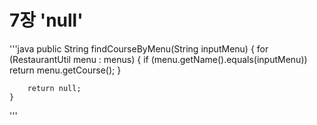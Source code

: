 # 7장 'null'

'''java
public String findCourseByMenu(String inputMenu) {
        for (RestaurantUtil menu : menus) {
            if (menu.getName().equals(inputMenu))
                return menu.getCourse();
        }

        return null;
    }
'''
